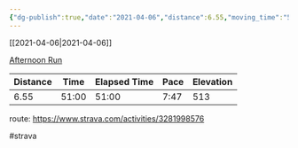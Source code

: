 ```yaml
---
{"dg-publish":true,"date":"2021-04-06","distance":6.55,"moving_time":"51:00","elapsed_time":"51:00","pace":"7:47","total_elevation_gain":513,"url":"https://www.strava.com/activities/5082531571","permalink":"/01-personal/strava/2021-04-06-afternoon-run/","dgPassFrontmatter":true}
---
```



[[2021-04-06\|2021-04-06]]

[Afternoon Run](https://www.strava.com/activities/5082531571)

| Distance | Time  | Elapsed Time | Pace | Elevation |
| -------- | ----- | ------------ | ---- | --------- |
| 6.55     | 51:00 | 51:00        | 7:47 | 513       |


route: https://www.strava.com/activities/3281998576

#strava
